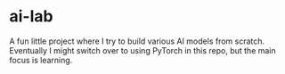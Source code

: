 # ai-lab
A fun little project where I try to build various AI models from scratch. Eventually I might switch over to using PyTorch in this repo, but the main focus is learning.
